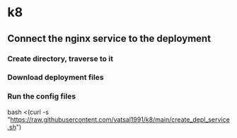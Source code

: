# k8

## Connect the nginx service to the deployment 
### Create directory, traverse to it
### Download deployment files
### Run the config files
bash <(curl -s "https://raw.githubusercontent.com/vatsal1991/k8/main/create_depl_service.sh")
